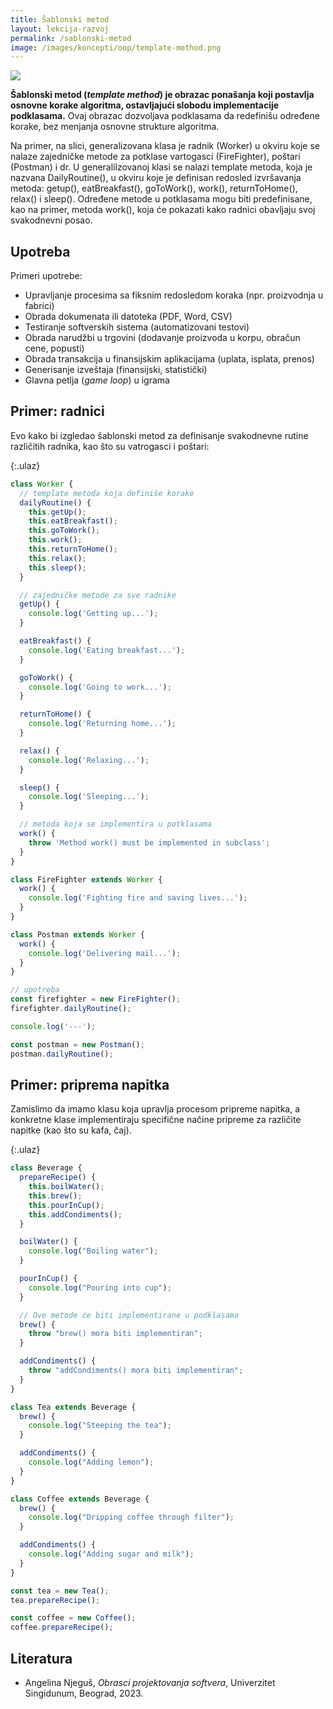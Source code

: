 ```yaml
---
title: Šablonski metod
layout: lekcija-razvoj
permalink: /sablonski-metod
image: /images/koncepti/oop/template-method.png
---
```


![]({{page.image}})

**Šablonski metod (*template method*) je obrazac ponašanja koji postavlja osnovne korake algoritma, ostavljajući slobodu implementacije podklasama.** Ovaj obrazac dozvoljava podklasama da redefinišu određene korake, bez menjanja osnovne strukture algoritma. 

Na primer, na slici, generalizovana klasa je radnik (Worker) u okviru koje se nalaze zajedničke metode za potklase vartogasci (FireFighter), poštari (Postman) i dr. U generalilzovanoj klasi se nalazi template metoda, koja je nazvana DailyRoutine(), u okviru koje je definisan redosled izvršavanja metoda: getup(), eatBreakfast(), goToWork(), work(), returnToHome(), relax() i sleep(). Određene metode u potklasama mogu biti predefinisane, kao na primer, metoda work(), koja će pokazati kako radnici obavljaju svoj svakodnevni posao.

## Upotreba

Primeri upotrebe:
- Upravljanje procesima sa fiksnim redosledom koraka (npr. proizvodnja u fabrici)
- Obrada dokumenata ili datoteka (PDF, Word, CSV)
- Testiranje softverskih sistema (automatizovani testovi)
- Obrada narudžbi u trgovini (dodavanje proizvoda u korpu, obračun cene, popusti)
- Obrada transakcija u finansijskim aplikacijama (uplata, isplata, prenos)
- Generisanje izveštaja (finansijski, statistički)
- Glavna petlja (*game loop*) u igrama

## Primer: radnici

Evo kako bi izgledao šablonski metod za definisanje svakodnevne rutine različitih radnika, kao što su vatrogasci i poštari:

{:.ulaz}
```js
class Worker {
  // template metoda koja definiše korake
  dailyRoutine() {
    this.getUp();
    this.eatBreakfast();
    this.goToWork();
    this.work();
    this.returnToHome();
    this.relax();
    this.sleep();
  }

  // zajedničke metode za sve radnike
  getUp() {
    console.log('Getting up...');
  }

  eatBreakfast() {
    console.log('Eating breakfast...');
  }

  goToWork() {
    console.log('Going to work...');
  }

  returnToHome() {
    console.log('Returning home...');
  }

  relax() {
    console.log('Relaxing...');
  }

  sleep() {
    console.log('Sleeping...');
  }

  // metoda koja se implementira u potklasama
  work() {
    throw 'Method work() must be implemented in subclass';
  }
}

class FireFighter extends Worker {
  work() {
    console.log('Fighting fire and saving lives...');
  }
}

class Postman extends Worker {
  work() {
    console.log('Delivering mail...');
  }
}

// upotreba
const firefighter = new FireFighter();
firefighter.dailyRoutine();

console.log('---');

const postman = new Postman();
postman.dailyRoutine();
```

## Primer: priprema napitka

Zamislimo da imamo klasu koja upravlja procesom pripreme napitka, a konkretne klase implementiraju specifične načine pripreme za različite napitke (kao što su kafa, čaj).

{:.ulaz}
```js
class Beverage {
  prepareRecipe() {
    this.boilWater();
    this.brew();
    this.pourInCup();
    this.addCondiments();
  }

  boilWater() {
    console.log("Boiling water");
  }

  pourInCup() {
    console.log("Pouring into cup");
  }

  // Ove metode će biti implementirane u podklasama
  brew() {
    throw "brew() mora biti implementiran";
  }

  addCondiments() {
    throw "addCondiments() mora biti implementiran";
  }
}

class Tea extends Beverage {
  brew() {
    console.log("Steeping the tea");
  }

  addCondiments() {
    console.log("Adding lemon");
  }
}

class Coffee extends Beverage {
  brew() {
    console.log("Dripping coffee through filter");
  }

  addCondiments() {
    console.log("Adding sugar and milk");
  }
}

const tea = new Tea();
tea.prepareRecipe();

const coffee = new Coffee();
coffee.prepareRecipe();
```

## Literatura

- Angelina Njeguš, *Obrasci projektovanja softvera*, Univerzitet Singidunum, Beograd, 2023.